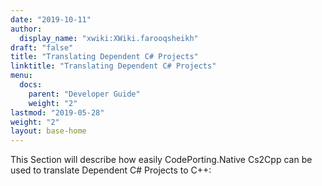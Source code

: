 ```yaml
---
date: "2019-10-11"
author:
  display_name: "xwiki:XWiki.farooqsheikh"
draft: "false"
title: "Translating Dependent C# Projects"
linktitle: "Translating Dependent C# Projects"
menu:
  docs:
    parent: "Developer Guide"
    weight: "2"
lastmod: "2019-05-28"
weight: "2"
layout: base-home
---
```


This Section will describe how easily CodePorting.Native Cs2Cpp can be used to translate Dependent C# Projects to C++:
